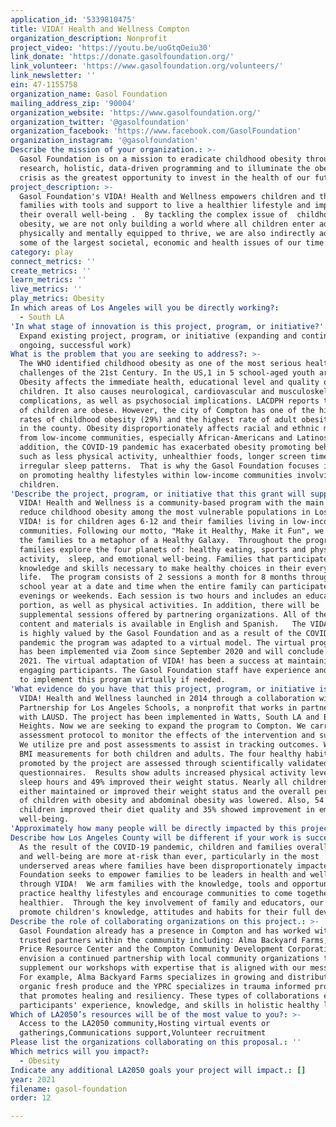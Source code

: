 ```yaml
---
application_id: '5339810475'
title: VIDA! Health and Wellness Compton
organization_description: Nonprofit
project_video: 'https://youtu.be/uoGtqOeiu30'
link_donate: 'https://donate.gasolfoundation.org/'
link_volunteer: 'https://www.gasolfoundation.org/volunteers/'
link_newsletter: ''
ein: 47-1155758
organization_name: Gasol Foundation
mailing_address_zip: '90004'
organization_website: 'https://www.gasolfoundation.org/'
organization_twitter: '@gasolfoundation'
organization_facebook: 'https://www.facebook.com/GasolFoundation'
organization_instagram: '@gasolfoundation'
Describe the mission of your organization.: >-
  Gasol Foundation is on a mission to eradicate childhood obesity through
  research, holistic, data-driven programming and to illuminate the obesity
  crisis as the greatest opportunity to invest in the health of our future.
project_description: >-
  Gasol Foundation's VIDA! Health and Wellness empowers children and their
  families with tools and support to live a healthier lifestyle and improve
  their overall well-being .  By tackling the complex issue of  childhood
  obesity, we are not only building a world where all children enter adulthood
  physically and mentally equipped to thrive, we are also indirectly addressing
  some of the largest societal, economic and health issues of our time. 
category: play
connect_metrics: ''
create_metrics: ''
learn_metrics: ''
live_metrics: ''
play_metrics: Obesity
In which areas of Los Angeles will you be directly working?:
  - South LA
'In what stage of innovation is this project, program, or initiative?': >-
  Expand existing project, program, or initiative (expanding and continuing
  ongoing, successful work)
What is the problem that you are seeking to address?: >-
  The WHO identified childhood obesity as one of the most serious health
  challenges of the 21st Century. In the US,1 in 5 school-aged youth are obese.
  Obesity affects the immediate health, educational level and quality of life in
  children. It also causes neurological, cardiovascular and musculoskeletal
  complications, as well as psychosocial implications. LACDPH reports that 23%
  of children are obese. However, the city of Compton has one of the highest
  rates of childhood obesity (29%) and the highest rate of adult obesity (40%)
  in the county. Obesity disproportionately affects racial and ethnic minorities
  from low-income communities, especially African-Americans and Latinos. In
  addition, the COVID-19 pandemic has exacerbated obesity promoting behaviors,
  such as less physical activity, unhealthier foods, longer screen times and
  irregular sleep patterns.  That is why the Gasol Foundation focuses its energy
  on promoting healthy lifestyles within low-income communities involving
  children.  
'Describe the project, program, or initiative that this grant will support to address the problem identified.': >-
  VIDA! Health and Wellness is a community-based program with the main goal to
  reduce childhood obesity among the most vulnerable populations in Los Angeles.
  VIDA! is for children ages 6-12 and their families living in low-income
  communities. Following our motto, "Make it Healthy, Make it Fun", we introduce
  the families to a metaphor of a Healthy Galaxy.  Throughout the program the
  families explore the four planets of: healthy eating, sports and physical
  activity,  sleep, and emotional well-being. Families that participate gain the
  knowledge and skills necessary to make healthy choices in their everyday
  life.  The program consists of 2 sessions a month for 8 months throughout the
  school year at a date and time when the entire family can participate, such as
  evenings or weekends. Each session is two hours and includes an educational
  portion, as well as physical activities. In addition, there will be
  supplemental sessions offered by partnering organizations. All of the program
  content and materials is available in English and Spanish.   The VIDA! program
  is highly valued by the Gasol Foundation and as a result of the COVID-19
  pandemic the program was adapted to a virtual model. The virtual programming
  has been implemented via Zoom since September 2020 and will conclude in April
  2021. The virtual adaptation of VIDA! has been a success at maintaining and
  engaging participants. The Gasol Foundation staff have experience and ability
  to implement this program virtually if needed.  
'What evidence do you have that this project, program, or initiative is or will be successful, and how will you define and measure success?': >-
  VIDA! Health and Wellness launched in 2014 through a collaboration with the
  Partnership for Los Angeles Schools, a nonprofit that works in partnership
  with LAUSD. The project has been implemented in Watts, South LA and Boyle
  Heights. Now we are seeking to expand the program to Compton. We carry out an
  assessment protocol to monitor the effects of the intervention and successes.
  We utilize pre and post assessments to assist in tracking outcomes. We collect
  BMI measurements for both children and adults. The four healthy habits
  promoted by the project are assessed through scientifically validated
  questionnaires.  Results show adults increased physical activity levels and
  sleep hours and 49% improved their weight status. Nearly all children (92%)
  either maintained or improved their weight status and the overall percentage
  of children with obesity and abdominal obesity was lowered. Also, 54.5% of
  children improved their diet quality and 35% showed improvement in emotional
  well-being. 
'Approximately how many people will be directly impacted by this project, program, or initiative?': '150'
Describe how Los Angeles County will be different if your work is successful.: >-
  As the result of the COVID-19 pandemic, children and families overall health
  and well-being are more at-risk than ever, particularly in the most
  underserved areas where families have been disproportionately impacted.  Gasol
  Foundation seeks to empower families to be leaders in health and wellness
  through VIDA!  We arm families with the knowledge, tools and opportunity to
  practice healthy lifestyles and encourage communities to come together to live
  healthier.  Through the key involvement of family and educators, our programs
  promote children's knowledge, attitudes and habits for their full development.
Describe the role of collaborating organizations on this project.: >-
  Gasol Foundation already has a presence in Compton and has worked with other
  trusted partners within the community including: Alma Backyard Farms, Yetunde
  Price Resource Center and the Compton Community Development Corporation. We
  envision a continued partnership with local community organizations that can
  supplement our workshops with expertise that is aligned with our messaging. 
  For example, Alma Backyard Farms specializes in growing and distributing
  organic fresh produce and the YPRC specializes in trauma informed programming
  that promotes healing and resiliency. These types of collaborations enrich the
  participants' experience, knowledge, and skills in holistic healthy living.  
Which of LA2050’s resources will be of the most value to you?: >-
  Access to the LA2050 community,Hosting virtual events or
  gatherings,Communications support,Volunteer recruitment
Please list the organizations collaborating on this proposal.: ''
Which metrics will you impact?:
  - Obesity
Indicate any additional LA2050 goals your project will impact.: []
year: 2021
filename: gasol-foundation
order: 12

---
```

